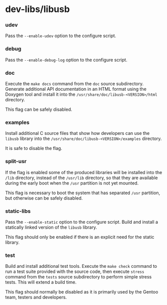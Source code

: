 # dev-libs/libusb

### udev
Pass the `--enable-udev` option to the configure script.

### debug
Pass the `--enable-debug-log` option to the configure script.

### doc
Execute the `make docs` command from the `doc` source subdirectory. Generate additional API documentation in an HTML format using the Doxygen tool and install it into the `/usr/share/doc/libusb-<VERSION>/html` directory.

This flag can be safely disabled.

### examples
Install additional C source files that show how developers can use the `libusb` library into the `/usr/share/doc/libusb-<VERSION>/examples` directory.

It is safe to disable the flag.

### split-usr
If the flag is enabled some of the produced libraries will be installed into the `/lib` directory, instead of the `/usr/lib` directory, so that they are available during the early boot when the `/usr` partition is not yet mounted.

This flag is necessary to boot the system that has separated `/usr` partition, but otherwise can be safely disabled.

### static-libs
Pass the `--enable-static` option to the configure script. Build and install a statically linked version of the `libusb` library.

This flag should only be enabled if there is an explicit need for the static library.

### test
Build and install additional test tools. Execute the `make check` command to run a test suite provided with the source code, then execute `stress` command from the `tests` source subdirectory to perform simple stress tests. This will extend a build time.

This flag should normally be disabled as it is primarily used by the Gentoo team, testers and developers.
